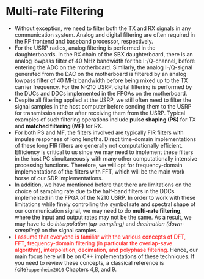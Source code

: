 # Multi-rate Filtering

* Without exception, we need to filter both the TX and RX signals in
  any communication system. Analog and digital filtering are often
  required in the RF frontend and baseband processor, respectively.
* For the USRP radios, analog filtering is performed in the
  daughterboards. In the RX chain of the SBX daughterboard, there is
  an analog lowpass filter of 40 MHz bandwidth for the I-/Q-channel,
  before entering the ADC on the motherboard. Similarly, the analog
  I-/Q-signal generated from the DAC on the motherboard is filtered by
  an analog lowpass filter of 40 MHz bandwidth before being mixed up
  to the TX carrier frequency. For the N-210 USRP, digital filtering
  is performed by the DUCs and DDCs implemented in the FPGAs on the
  motherboard.
* Despite all filtering applied at the USRP, we still often need to
  filter the signal samples in the host computer before sending them
  to the USRP for transmission and/or after receiving them from the
  USRP. Typical examples of such filtering operations include **pulse
  shaping (PS)** for TX and **matched filtering (MF)** for RX.
* For both PS and MF, the filters involved are typically FIR filters
  with impulse responses of long lengths. Direct time-domain
  implementations of these long FIR filters are generally not
  computationally efficient. Efficiency is critical to us since we may
  need to implement these filters in the host PC simultaneously with
  many other computationally intensive processing
  functions. Therefore, we will opt for frequency-domain
  implementations of the filters with FFT, which will be the main work
  horse of our SDR implementations.
* In addition, we have mentioned before that there are limitations on
  the choice of sampling rate due to the half-band filters in the DDCs
  implemented in the FPGA of the N210 USRP.
  In order to work with these limitations while finely
  controlling the symbol rate and spectral shape of our communication
  signal, we may
  need to do **multi-rate filtering**, where the input and output rates
  may not be the same. As a result, we may have to do *interpolation
  (up-sampling)* and *decimation (down-sampling)* on the signal samples.
* <font color="red">I assume that everyone is familiar with the
  various concepts of DFT, FFT, frequency-domain filtering (in
  particular the overlap-save algorithm), interpolation, decimation,
  and polyphase filtering.</font> Hence, our main focus here will be
  on C++ implementations of these techniques. If you need to review
  these concepts, a classical reference is {cite}`oppenheim2010` Chapters
  4,8, and 9.
